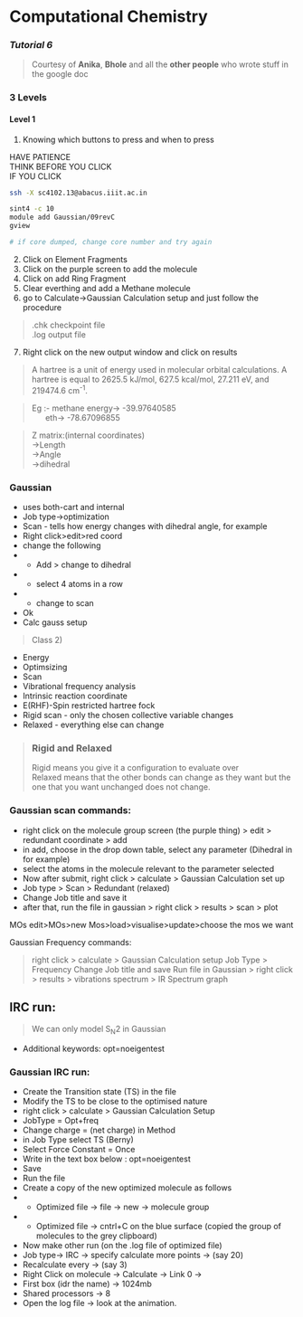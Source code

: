 # Computational Chemistry

### _**Tutorial 6**_

> Courtesy of **Anika**, **Bhole** and all the **other people** who wrote stuff in the google doc

### 3 Levels

#### Level 1 <br>
1. Knowing which buttons to press and when to press

HAVE PATIENCE<br>
THINK BEFORE YOU CLICK<br>
IF YOU CLICK<br>   

```bash
ssh -X sc4102.13@abacus.iiit.ac.in

sint4 -c 10
module add Gaussian/09revC
gview

# if core dumped, change core number and try again
```

2. Click on Element Fragments
3. Click on the purple screen to add the molecule
4. Click on add Ring Fragment
5. Clear everthing and add a Methane molecule
6. go to Calculate->Gaussian Calculation setup and just follow the procedure
>.chk checkpoint file<br>
>.log output file<br>
7. Right click on the new output window and click on results

> A hartree is a unit of energy used in molecular orbital calculations. A hartree is equal to 2625.5 kJ/mol, 627.5 kcal/mol, 27.211 eV, and 219474.6 cm<sup>-1</sup>.

>Eg :- methane energy-> -39.97640585 <br>
>&nbsp; &nbsp; &nbsp; eth-> -78.67096855 <br>

>Z matrix:(internal coordinates)<br>
>    ->Length<br>
 >   ->Angle<br>
  >  ->dihedral<br>

### Gaussian
- uses both-cart and internal
- Job type->optimization
- Scan - tells how energy changes with dihedral angle, for example
- Right click>edit>red coord
- change the following 
- - Add > change to dihedral
- - select 4 atoms in a row
- - change to scan
- Ok
- Calc gauss setup

> Class 2)
- Energy
- Optimsizing
- Scan
- Vibrational frequency analysis
- Intrinsic reaction coordinate
- E(RHF)-Spin restricted hartree fock
- Rigid scan - only the chosen collective variable changes
- Relaxed - everything else can change

>### Rigid and Relaxed<br>
>Rigid means you give it a configuration to evaluate over<br>
>Relaxed means that the other bonds can change as they want but the one that you want unchanged does not change. <br>

### Gaussian scan commands:
- right click on the molecule group screen (the purple thing) > edit > redundant coordinate > add
- in add, choose in the drop down table, select any parameter (Dihedral in for example)
- select the atoms in the molecule relevant to the parameter selected
- Now after submit, right click > calculate > Gaussian Calculation set up
- Job type > Scan > Redundant (relaxed)
- Change Job title and save it
- after that, run the file in gaussian > right click > results > scan > plot

MOs
edit>MOs>new Mos>load>visualise>update>choose the mos we want

Gaussian Frequency commands:
> right click > calculate > Gaussian Calculation setup
> Job Type > Frequency
> Change Job title and save
> Run file in Gaussian > right click > results > vibrations 
> spectrum > IR Spectrum graph

## IRC run:
> We can only model S<sub>N</sub>2 in Gaussian

- Additional keywords: opt=noeigentest

### Gaussian IRC run:
-  Create the Transition state (TS) in the file
-  Modify the TS to be close to the optimised nature
-  right click > calculate > Gaussian Calculation Setup
-  JobType = Opt+freq
-  Change charge = (net charge) in Method
-  in Job Type select TS (Berny)
- Select Force Constant = Once
- Write in the text box below :  opt=noeigentest
-  Save
-  Run the file 
-  Create a copy of the new optimized molecule as follows
- - Optimized file -> file -> new -> molecule group
- - Optimized file -> cntrl+C on the blue surface (copied the group of molecules to the grey clipboard)
- Now make other run (on the .log file of optimized file)
- Job type-> IRC -> specify calculate more points -> (say 20)
- Recalculate every -> (say 3)
- Right Click on molecule -> Calculate -> Link 0 ->
- First box (idr the name) -> 1024mb
- Shared processors -> 8
- Open the log file -> look at the animation.

